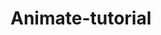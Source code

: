 # Animate-tutorial
<!DOCTYPE html>
<html lang="en">
<head>
    <meta charset="UTF-8">
    <meta name="viewport" content="width=device-width, initial-scale=1.0">
    <meta http-equiv="X-UA-Compatible" content="ie=edge">
    <link href="https://fonts.googleapis.com/css?family=Indie+Flower|Titillium+Web" rel="stylesheet">
    <title>Website</title>
    <style>

        .content{
            justify-content: center;
            align-items: center;
            display: flex;
            flex-direction: column;
            padding: 25% 0 35% 0;
            background-color:floralwhite;
        }

        .moving-object{
            font-size: 500%;
            font-family: 'Indie Flower', cursive;
            color: coral;
            transition: all .2s;
        }

        .moving-object.bounce{
            animation: bounce 1.5s infinite;
        }

        .moving-object.rotate{
            animation: rotate 2s infinite;
        }

        .moving-object.flash{
            animation: flash 1s infinite;
        }

        .moving-object.pulse{
            animation: pulse .5s infinite;
        }

        .moving-object.rubberband{
            animation: rubberband 3s;
        }

        .moving-object.swing{
            animation: swing 3s;
        }

        .moving-object.slideout{
            animation: slideout 3s;
        }

        .moving-object.hinge{
            animation: hinge 3s;
        }

        .moving-object.jelly{
            animation: jelly 1s infinite;
        }

        .moving-object.shake{
            animation: shake 1s infinite;
        }

        select{
            width: 40%;
            flex: 1 0 auto;
            display: flex;
            justify-content: center;
            align-items: center;
            font-size: 200%;
            font-family: 'Titillium Web', sans-serif;
            border:chocolate solid 1px;
            color: coral;
        }

        .try{
            margin-top: 2%;
            width: 12%;
            font-size: 150%;
            background-color: coral;
            color: white;
            border-radius: 5px;
            font-family: 'Titillium Web', sans-serif;
        }

        @keyframes bounce {
            0%,
            20%,
            53%,
            80%{
                animation-timing-function: cubic-bezier(.215, .61, .355, 1);
                transform: none
            }
            40%,
            43% {
                animation-timing-function: cubic-bezier(.755, .05, .855, .06);
                transform: translate(0, -50px)
            }
            70% {
                animation-timing-function: cubic-bezier(.755, .05, .855, .06);
                transform: translate(0, -25px)
            }
            90% {
                transform: translate(0, -4px)
            }
        }

        @keyframes rotate {
            0%{
                transform: rotate(0);
            }
            50%{
                transform: rotate(360deg);
            }
        }

        @keyframes flash {
            0%,
            50%{
                opacity: 1
            }
            25%,
            75% {
                opacity: 0
            }
        }

        @keyframes pulse {
            0% {
                transform: scaleX(1)
            }
            50% {
                transform: scale(1.5, 1.5)
            }
            to {
                transform: scaleX(1)
            }
        }

        @keyframes rubberband {
            0% {
                transform: scaleX(1)
            }
            30% {
                transform: scale(1.25, .75)
            }
            40% {
                transform: scale(.75, 1.25)
            }
            50% {
                transform: scale(1.15, .85)
            }
            65% {
                transform: scale(.95, 1.05)
            }
            75% {
                transform: scale(1.05, .95)
            }
            100% {
                transform: scaleX(1)
            }
        }

        @keyframes swing {
            20% {
                transform: rotate(15deg)
            }
            40% {
                transform: rotate(-10deg)
            }
            60% {
                transform: rotate(5deg)
            }
            80% {
                transform: rotate(-5deg)
            }
            100% {
                transform: rotate(0deg)
            }
        }

        @keyframes slideout {
            0% {
                transform: translateY(0);
                opacity: 1;
            }
            100% {
                transform: translateY(-100%);
                opacity: 0;
            }
        }

        @keyframes hinge {
            0% {
                transform-origin: top left;
                animation-timing-function: ease-in-out
            }
            20%,
            60% {
                transform: rotate(80deg);
                transform-origin: top left;
                animation-timing-function: ease-in-out
            }
            40%,
            80% {
                transform: rotate(60deg);
                transform-origin: top left;
                animation-timing-function: ease-in-out;
                opacity: 1
            }
            100% {
                transform: translate(0, 700px);
                opacity: 0
            }
        }

        @keyframes jelly {
            0%,
            11% {
                transform: none
            }
            22% {
                transform: skewX(-12.5deg) skewY(-12.5deg)
            }
            33% {
                transform: skewX(6.25deg) skewY(6.25deg)
            }
            44% {
                transform: skewX(-3.125deg) skewY(-3.125deg)
            }
            55% {
                transform: skewX(1.5625deg) skewY(1.5625deg)
            }
            66% {
                transform: skewX(-.78125deg) skewY(-.78125deg)
            }
            77% {
                transform: skewX(.390625deg) skewY(.390625deg)
            }
            88% {
                transform: skewX(-.1953125deg) skewY(-.1953125deg)
            }
        }

        @keyframes shake {
        0%{
            transform: none
        }
        10%,
        30%,
        50%,
        70%,
        90% {
            transform: translate(-10px, 0)
        }
        20%,
        40%,
        60%,
        80% {
            transform: translate(10px, 0)
        }
    }

    
    </style>

</head>

<body>

    <div class="content">

        <h1 class="moving-object">Animate Me!</h1>

            <select class="animation-selection">
                <option selected disabled>Choose an Animation</option>
                <option value="bounce">Bounce</option>
                <option value="rotate">Rotate</option>
                <option value="flash">Flash</option>
                <option value="pulse">Pulse</option>
                <option value="rubberband">Rubberband</option>
                <option value="swing">Swing</option>
                <option value="slideout">Slide Out</option>
                <option value="hinge">Hinge</option>
                <option value="jelly">Jelly</option>
                <option value="shake">Shake</option>
            </select>

        <button class="try" onclick="applyClass()">Try Me!</button>

    </div>
    
    <script src="js/scripts.js">
        
    </script>
</body>
</html>
